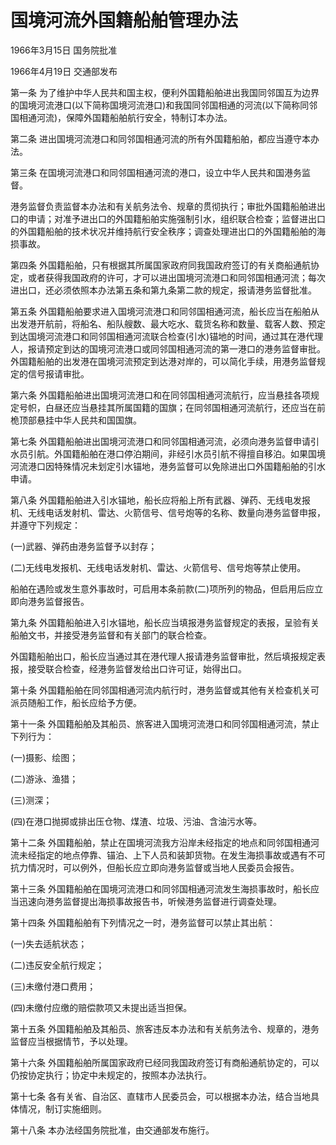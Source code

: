 # 国境河流外国籍船舶管理办法

1966年3月15日 国务院批准

1966年4月19日 交通部发布

<!-- INFO END -->

第一条 为了维护中华人民共和国主权，便利外国籍船舶进出我国同邻国互为边界的国境河流港口(以下简称国境河流港口)和我国同邻国相通的河流(以下简称同邻国相通河流)，保障外国籍船舶航行安全，特制订本办法。

第二条 进出国境河流港口和同邻国相通河流的所有外国籍船舶，都应当遵守本办法。

第三条 在国境河流港口和同邻国相通河流的港口，设立中华人民共和国港务监督。

港务监督负责监督本办法和有关航务法令、规章的贯彻执行；审批外国籍船舶进出口的申请；对准予进出口的外国籍船舶实施强制引水，组织联合检查；监督进出口的外国籍船舶的技术状况并维持航行安全秩序；调查处理进出口的外国籍船舶的海损事故。

第四条 外国籍船舶，只有根据其所属国家政府同我国政府签订的有关商船通航协定，或者获得我国政府的许可，才可以进出国境河流港口和同邻国相通河流；每次进出口，还必须依照本办法第五条和第九条第二款的规定，报请港务监督批准。

第五条 外国籍船舶要求进入国境河流港口和同邻国相通河流，船长应当在船舶从出发港开航前，将船名、船队艘数、最大吃水、载货名称和数量、载客人数、预定到达国境河流港口和同邻国相通河流联合检查(引水)锚地的时间，通过其在港代理人，报请预定到达的国境河流港口或同邻国相通河流的第一港口的港务监督审批。外国籍船舶的出发港在国境河流预定到达港对岸的，可以简化手续，用港务监督规定的信号报请审批。

第六条 外国籍船舶进出国境河流港口和在同邻国相通河流航行，应当悬挂各项规定号帜，白昼还应当悬挂其所属国籍的国旗；在同邻国相通河流航行，还应当在前桅顶部悬挂中华人民共和国国旗。

第七条 外国籍船舶进出国境河流港口和同邻国相通河流，必须向港务监督申请引水员引航。外国籍船舶在港口停泊期间，非经引水员引航不得擅自移泊。如果国境河流港口因特殊情况未划定引水锚地，港务监督可以免除进出口外国籍船舶的引水申请。

第八条 外国籍船舶进入引水锚地，船长应将船上所有武器、弹药、无线电发报机、无线电话发射机、雷达、火箭信号、信号炮等的名称、数量向港务监督申报，并遵守下列规定：

(一)武器、弹药由港务监督予以封存；

(二)无线电发报机、无线电话发射机、雷达、火箭信号、信号炮等禁止使用。

船舶在遇险或发生意外事故时，可启用本条前款(二)项所列的物品，但启用后应立即向港务监督报告。

第九条 外国籍船舶进入引水锚地，船长应当填报港务监督规定的表报，呈验有关船舶文书，并接受港务监督和有关部门的联合检查。

外国籍船舶出口，船长应当通过其在港代理人报请港务监督审批，然后填报规定表报，接受联合检查，经港务监督发给出口许可证，始得出口。

第十条 外国籍船舶在同邻国相通河流内航行时，港务监督或其他有关检查机关可派员随船工作，船长应给予方便。

第十一条 外国籍船舶及其船员、旅客进入国境河流港口和同邻国相通河流，禁止下列行为：

(一)摄影、绘图；

(二)游泳、渔猎；

(三)测深；

(四)在港口抛掷或排出压仓物、煤渣、垃圾、污油、含油污水等。

第十二条 外国籍船舶，禁止在国境河流我方沿岸未经指定的地点和同邻国相通河流未经指定的地点停靠、锚泊、上下人员和装卸货物。在发生海损事故或遇有不可抗力情况时，可以例外，但船长应立即向港务监督或当地人民委员会报告。

第十三条 外国籍船舶在国境河流港口和同邻国相通河流发生海损事故时，船长应当迅速向港务监督提出海损事故报告书，听候港务监督进行调查处理。

第十四条 外国籍船舶有下列情况之一时，港务监督可以禁止其出航：

(一)失去适航状态；

(二)违反安全航行规定；

(三)未缴付港口费用；

(四)未缴付应缴的赔偿款项又未提出适当担保。

第十五条 外国籍船舶及其船员、旅客违反本办法和有关航务法令、规章的，港务监督应当根据情节，予以处理。

第十六条 外国籍船舶所属国家政府已经同我国政府签订有商船通航协定的，可以仍按协定执行；协定中未规定的，按照本办法执行。

第十七条 各有关省、自治区、直辖市人民委员会，可以根据本办法，结合当地具体情况，制订实施细则。

第十八条 本办法经国务院批准，由交通部发布施行。